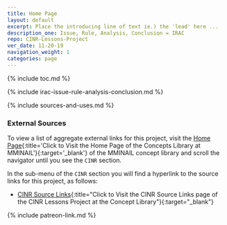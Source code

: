 ```yaml
---
title: Home Page
layout: default
excerpt: Place the introducing line of text ie.) the 'lead' here ...
description_one: Issue, Rule, Analysis, Conclusion = IRAC
repo: CINR-Lessons-Project
ver_date: 11-20-19
navigation_weight: 1
categories: page
---
```

{% include toc.md %}

{% include irac-issue-rule-analysis-conclusion.md %}

{% include sources-and-uses.md %}

### External Sources

To view a list of aggregate external links for this project, visit the [Home Page](https://mminail.github.io/){:title='Click to Visit the Home Page of the Concepts Library at MMINAIL'}{:target='_blank'} of the MMINAIL concept library and scroll the navigator until you see the `CINR` section.

In the sub-menu of the `CINR` section you will find a hyperlink to the source links for this project, as follows:

- [CINR Source Links](https://mminail.github.io/CINR/CINR-Source-Links.htm){:title="Click to Visit the CINR Source Links page of the CINR Lessons Project at the Concept Library"}{:target="_blank"}

{% include patreon-link.md %}
